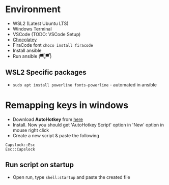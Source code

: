 # Environment

* WSL2 (Latest Ubuntu LTS)
* Windows Terminal
* VSCode (TODO: VSCode Setup)
* [Chocolatey](https://chocolatey.org/install)
* FiraCode font `choco install firacode`
* Install ansible
* Run ansible (▀̿Ĺ̯▀̿ ̿)

## WSL2 Specific packages
* `sudo apt install powerline fonts-powerline` - automated in ansible


# Remapping keys in windows

* Download **AutoHotkey** from [here](https://www.autohotkey.com/)
* Install. Now you should get 'AutoHotkey Script' option in 'New' option in mouse right click
* Create a new script & paste the following
```
Capslock::Esc
Esc::Capslock
```

## Run script on startup

* Open run, type `shell:startup` and paste the created file
